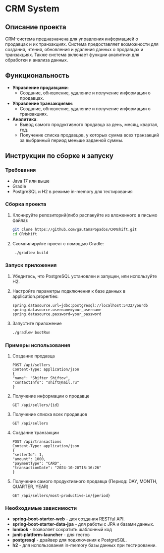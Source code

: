 # CRM System

## Описание проекта
CRM-система предназначена для управления информацией о продавцах и их транзакциях. Система предоставляет возможности для создания, чтения, обновления и удаления данных о продавцах и транзакциях. Также система включает функции аналитики для обработки и анализа данных.

## Функциональность
- **Управление продавцами**:
    - Создание, обновление, удаление и получение информации о продавцах.
- **Управление транзакциями**:
    - Создание, обновление, удаление и получение информации о транзакциях.
- **Аналитика**:
    - Вывод самого продуктивного продавца за день, месяц, квартал, год.
    - Получение списка продавцов, у которых сумма всех транзакций за выбранный период меньше заданной суммы.

## Инструкции по сборке и запуску

### Требования
- Java 17 или выше
- Gradle
- PostgreSQL и H2 в режиме in-memory для тестирования

### Сборка проекта
1. Клонируйте репозиторий(либо распакуйте из вложенного в письмо файла):
   ```bash
   git clone https://github.com/gautamaPopados/CRMshift.git
   cd CRMshift
2. Скомпилируйте проект с помощью Gradle:
   ```bash
    ./gradlew build
### Запуск приложения
1. Убедитесь, что PostgreSQL установлен и запущен, или используйте H2.

2. Настройте параметры подключения к базе данных в application.properties:
    ```properties
    spring.datasource.url=jdbc:postgresql://localhost:5432/yourdb
    spring.datasource.username=your_username
    spring.datasource.password=your_password
3. Запустите приложение
    ```bash
   ./gradlew bootRun

### Примеры использования

1. Создание продавца
    ```http request
    POST /api/sellers
    Content-Type: application/json
    {
    "name": "Shifter Shiftov",
    "contactInfo": "shift@mail.ru"
    }
2. Получение информации о продавце
    ```http request
    GET /api/sellers/{id}
3. Получение списка всех продавцов
    ```http request
    GET /api/sellers
4. Создание транзакции
    ```http request
    POST /api/transactions
    Content-Type: application/json
    {
    "sellerId": 1,
    "amount": 1000,
    "paymentType": "CARD",
    "transactionDate": "2024-10-20T18:16:26"
    }
5. Получение самого продуктивного продавца (Период: DAY, MONTH, QUARTER, YEAR)
    ```http request
    GET /api/sellers/most-productive-in/{period}

### Необходимые зависимости
 - **spring-boot-starter-web** - для создания RESTful API.
 - **spring-boot-starter-data-jpa** - для работы с JPA и базами данных.
 - **lombok** - позволяет сократить шаблонный код
 - **junit-platform-launcher** - для тестов
 - **postgresql** - драйвер для подключения к PostgreSQL.
 - **h2** - для использования in-memory базы данных при тестировании. 

